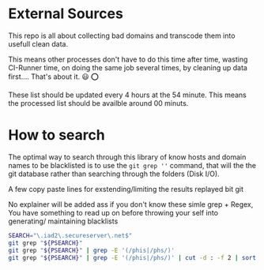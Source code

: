 # External Sources

This repo is all about collecting bad domains and transcode them into usefull
clean data.

This means other processes don't have to do this time after time, 
wasting CI-Runner time, on doing the same job several times, by cleaning up data 
first.... That's about it. :smiley: :o:

These list should be updated every 4 hours at the 54 minute. This means the 
processed list should be availble around 00 minuts.

# How to search

The optimal way to search through this library of know hosts and domain names
to be blacklisted is to use the `git grep ''` command, that will the the git
database rather than searching through the folders (Disk I/O).

A few copy paste lines for exstending/limiting the results replayed bit git

No explainer will be added ass if you don't know these simle grep + Regex,
You have something to read up on before throwing your self into generating/
maintaining blacklists

```bash
SEARCH="\.iad2\.secureserver\.net$"
git grep "${PSEARCH}"
git grep "${PSEARCH}" | grep -E '(/phis|/phs/)'
git grep "${PSEARCH}" | grep -E '(/phis|/phs/)' | cut -d : -f 2 | sort -u
```
